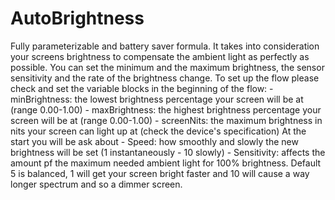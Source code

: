 # AutoBrightness
Fully parameterizable and battery saver formula. It takes into consideration your screens brightness to compensate the ambient light as perfectly as possible.  You can set the minimum and the maximum brightness, the sensor sensitivity and the rate of the brightness change.  To set up the flow please check and set the variable blocks in the beginning of the flow: - minBrightness: the lowest brightness percentage your screen will be at (range 0.00-1.00) - maxBrightness: the highest brightness percentage your screen will be at (range 0.00-1.00) - screenNits: the maximum brightness in nits your screen can light up at (check the device's specification)  At the start you will be ask about - Speed: how smoothly and slowly the new brightness will be set (1 instantaneously - 10 slowly) - Sensitivity: affects the amount pf the maximum needed ambient light for 100% brightness. Default 5 is balanced, 1 will get your screen bright faster and 10 will cause a way longer spectrum and so a dimmer screen.
